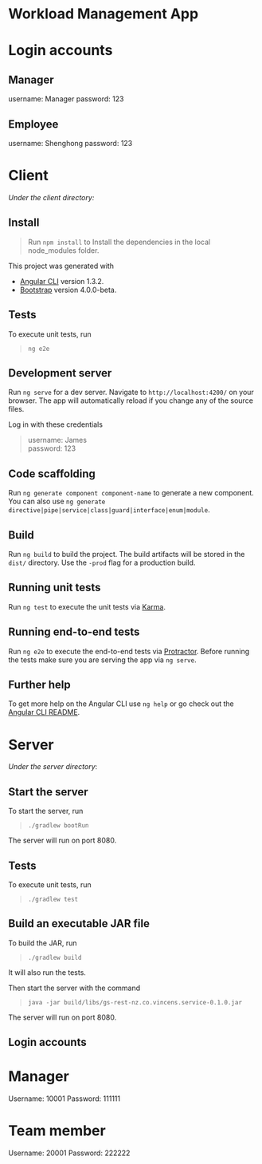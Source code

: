  Workload Management App
 ===
# Login accounts
## Manager
username: Manager
password: 123

## Employee
username: Shenghong
password: 123
 
 
# Client

_Under the client directory:_

## Install

> Run `npm install` to Install the dependencies in the local node_modules folder.

This project was generated with 
* [Angular CLI](https://github.com/angular/angular-cli) version 1.3.2.
* [Bootstrap](http://getbootstrap.com/) version 4.0.0-beta.

## Tests

To execute unit tests, run
> `ng e2e`

## Development server

Run `ng serve` for a dev server. Navigate to `http://localhost:4200/` on your browser. The app will automatically reload if you change any of the source files.

Log in with these credentials
> username: James\
> password: 123

## Code scaffolding

Run `ng generate component component-name` to generate a new component. You can also use `ng generate directive|pipe|service|class|guard|interface|enum|module`.

## Build

Run `ng build` to build the project. The build artifacts will be stored in the `dist/` directory. Use the `-prod` flag for a production build.

## Running unit tests

Run `ng test` to execute the unit tests via [Karma](https://karma-runner.github.io).

## Running end-to-end tests

Run `ng e2e` to execute the end-to-end tests via [Protractor](http://www.protractortest.org/).
Before running the tests make sure you are serving the app via `ng serve`.

## Further help

To get more help on the Angular CLI use `ng help` or go check out the [Angular CLI README](https://github.com/angular/angular-cli/blob/master/README.md).

# Server

_Under the server directory_:

## Start the server

To start the server, run
> `./gradlew bootRun`

The server will run on port 8080.

## Tests

To execute unit tests, run
> `./gradlew test`

## Build an executable JAR file

To build the JAR, run
>`./gradlew build`

It will also run the tests.

Then start the server with the command
> `java -jar build/libs/gs-rest-nz.co.vincens.service-0.1.0.jar`

The server will run on port 8080.


## Login accounts
# Manager
Username: 10001
Password: 111111
# Team member
Username: 20001
Password: 222222
